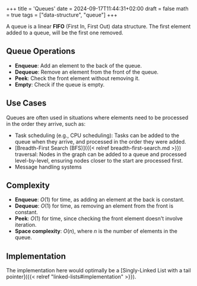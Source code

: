 +++
title = 'Queues'
date = 2024-09-17T11:44:31+02:00
draft = false
math = true
tags = ["data-structure", "queue"]
+++

A queue is a linear **FIFO** (First In, First Out) data structure.
The first element added to a queue, will be the first one removed.

## Queue Operations

- **Enqueue**: Add an element to the back of the queue.
- **Dequeue**: Remove an element from the front of the queue.
- **Peek**: Check the front element without removing it.
- **Empty**: Check if the queue is empty.

## Use Cases

Queues are often used in situations where elements need to be processed in the
order they arrive, such as:

- Task scheduling (e.g., CPU scheduling): Tasks can be added to the queue when
  they arrive, and processed in the order they were added.
- [Breadth-First Search (BFS)]({{< relref breadth-first-search.md >}}) traversal:
  Nodes in the graph can be added to a queue and processed level-by-level, ensuring
  nodes closer to the start are processed first.
- Message handling systems

## Complexity

- **Enqueue**: $O(1)$ for time, as adding an element at the back is constant.
- **Dequeue**: $O(1)$ for time, as removing an element from the front is constant.
- **Peek**: $O(1)$ for time, since checking the front element doesn't involve iteration.
- **Space complexity**: $O(n)$, where $n$ is the number of elements in the queue.

## Implementation

The implementation here would optimally be a [Singly-Linked List with a tail pointer]({{< relref "linked-lists#implementation" >}}).
